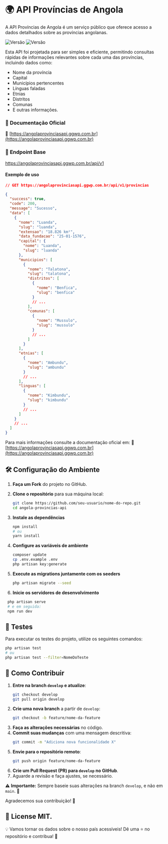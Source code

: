 # 🌍 API Províncias de Angola
A API Províncias de Angola é um serviço público que oferece acesso a dados detalhados sobre as províncias angolanas.

![Versão](https://img.shields.io/badge/Versão-v1.0.2-green) ![Versão](https://img.shields.io/badge/License-MIT-red)

Esta API foi projetada para ser simples e eficiente, permitindo consultas rápidas de informações relevantes sobre cada uma das províncias, incluindo dados como:
- Nome da província </br>
- Capital </br>
- Municípios pertencentes </br>
- Línguas faladas </br>
- Etnias </br>
- Distritos </br>
- Comunas </br>
- E outras informações.


### 📄 **Documentação Oficial**  
🔗 [https://angolaprovinciasapi.ggwp.com.br](https://angolaprovinciasapi.ggwp.com.br)

### 🔗 **Endpoint Base**
https://angolaprovinciasapi.ggwp.com.br/api/v1

#### **Exemplo de uso**

```json
// GET https://angolaprovinciasapi.ggwp.com.br/api/v1/provincias

{
  "success": true,
  "code": 200,
  "message": "Sucesso",
  "data": [
    {
      "nome": "Luanda",
      "slug": "luanda",
      "extensao": "18.826 km²",
      "data_fundacao": "25-01-1576",
      "capital": {
        "nome": "Luanda",
        "slug": "luanda"
      },
      "municipios": [
        {
          "nome": "Talatona",
          "slug": "talatona",
          "distritos": [
            {
              "nome": "Benfica",
              "slug": "benfica"
            }
            // ...
          ],
          "comunas": [
            {
              "nome": "Mussulo",
              "slug": "mussulo"
            }
            // ...
          ]
        }
      ],
      "etnias": [
        {
          "nome": "Ambundu",
          "slug": "ambundu"
        }
        // ...
      ],
      "linguas": [
        {
          "nome": "Kimbundu",
          "slug": "kimbundu"
        }
        // ...
      ]
    }
    // ...
  ]
}

```

Para mais informações consulte a documentação oficial em:
🔗 [https://angolaprovinciasapi.ggwp.com.br](https://angolaprovinciasapi.ggwp.com.br)

## 🛠️ Configuração do Ambiente

1. **Faça um Fork** do projeto no GitHub.
2. **Clone o repositório** para sua máquina local:

    ```bash
    git clone https://github.com/seu-usuario/nome-do-repo.git
    cd angola-provincias-api
    ```

3. **Instale as dependências**

    ```bash
    npm install
    # ou
    yarn install
    ```

4. **Configure as variáveis de ambiente**

    ```bash
    composer update
    cp .env.example .env
    php artisan key:generate
    ```

5. **Execute as migrations juntamente com os seeders**

    ```bash
    php artisan migrate --seed
    ```

6. **Inicie os servidores de desenvolvimento**
  ```bash
   php artisan serve
   # e em seguida:
   npm run dev
  ```

## 🧪 Testes

Para executar os testes do projeto, utilize os seguintes comandos:

```bash
php artisan test
# ou
php artisan test --filter=NomeDoTeste
```

## 🤝 Como Contribuir

1. **Entre na branch `develop` e atualize**:
   ```bash
   git checkout develop  
   git pull origin develop  
   ```
2. **Crie uma nova branch** a partir de `develop`:
   ```bash
   git checkout -b feature/nome-da-feature
   ```
3. **Faça as alterações necessárias** no código.
4. **Commit suas mudanças** com uma mensagem descritiva:
   ```bash
   git commit -m "Adiciona nova funcionalidade X"
   ```
5. **Envie para o repositório remoto**:
   ```bash
   git push origin feature/nome-da-feature
   ```
6. **Crie um Pull Request (PR) para `develop` no GitHub**.
7. Aguarde a revisão e faça ajustes, se necessário.

⚠️ **Importante:** Sempre baseie suas alterações na branch `develop`, e não em `main`. 🚀

Agradecemos sua contribuição! 🚀  

## :memo: License MIT.

💡 Vamos tornar os dados sobre o nosso país acessíveis! Dê uma ⭐ no repositório e contribua! 🚀
